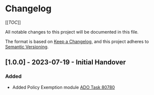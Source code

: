 # Changelog

[[_TOC_]]

All notable changes to this project will be documented in this file.

The format is based on [Keep a Changelog](https://keepachangelog.com/en/1.0.0/),
and this project adheres to [Semantic Versioning](https://semver.org/spec/v2.0.0.html).

<!-- ## [Unreleased] - YYYY-MM-DD - Lorem Ipsum
### Added
### Changed
### Removed -->

## [1.0.0] - 2023-07-19 - Initial Handover

### Added

- Added Policy Exemption module  [ADO Task 80780](https://dev.azure.com/Wells-Fargo-DEO/AzureModernization/_workitems/edit/80780)
